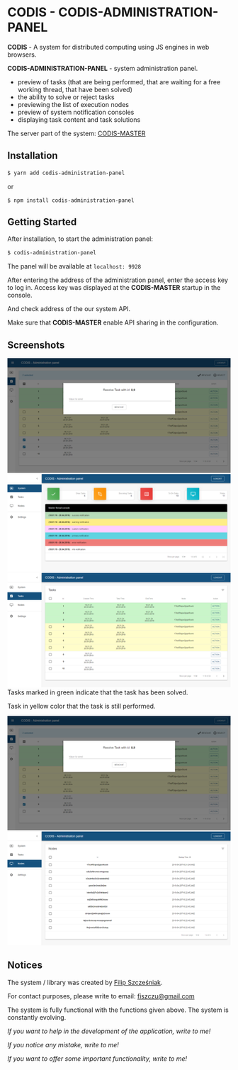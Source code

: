 # CODIS - CODIS-ADMINISTRATION-PANEL

**CODIS** - A system for distributed computing using JS engines in web browsers.

**CODIS-ADMINISTRATION-PANEL** - system administration panel.

- preview of tasks (that are being performed, that are waiting for a free working thread, that have been solved)
- the ability to solve or reject tasks
- previewing the list of execution nodes
- preview of system notification consoles
- displaying task content and task solutions

The server part of the system:
[CODIS-MASTER](https://www.npmjs.com/package/codis-master)

## Installation

```bash
$ yarn add codis-administration-panel
```
or
```$bash
$ npm install codis-administration-panel
```

## Getting Started
After installation, to start the administration panel:

```bash
$ codis-administration-panel
```

The panel will be available at ``localhost: 9928``

After entering the address of the administration panel, enter the access key to log in. Access key was displayed at the **CODIS-MASTER** startup in the console.

And check address of the our system API. 

Make sure that **CODIS-MASTER** enable API sharing in the configuration.

## Screenshots

<img src="https://raw.githubusercontent.com/Fiszcz/CODIS-administration-panel/master/screenshots/login.png">

<img src="https://raw.githubusercontent.com/fiszcz/CODIS-administration-panel/master/screenshots/system.png">

<img src="https://raw.githubusercontent.com/fiszcz/CODIS-administration-panel/master/screenshots/tasks.png">
Tasks marked in green indicate that the task has been solved.

Task in yellow color that the task is still performed.

<img src="https://raw.githubusercontent.com/fiszcz/CODIS-administration-panel/master/screenshots/resolve.png">

<img src="https://raw.githubusercontent.com/fiszcz/CODIS-administration-panel/master/screenshots/nodes.png">

## Notices

The system / library was created by [Filip Szcześniak](https://github.com/Fiszcz).

For contact purposes, please write to email: [fiszczu@gmail.com](fiszczu@gmail.com)

The system is fully functional with the functions given above. The system is constantly evolving.

*If you want to help in the development of the application, write to me!*

*If you notice any mistake, write to me!*

*If you want to offer some important functionality, write to me!*
